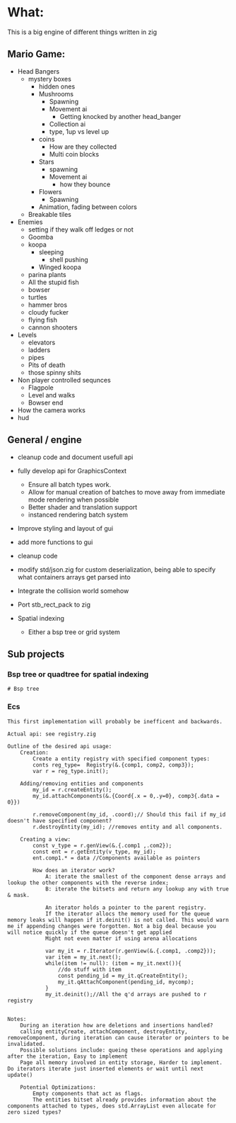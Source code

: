 # What:
This is a big engine of different things written in zig

## Mario Game:
* Head Bangers
    * mystery boxes
        * hidden ones
        * Mushrooms
            - Spawning
            - Movement ai
                - Getting knocked by another head_banger
            - Collection ai
            - type, 1up vs level up
        * coins
            - How are they collected
            - Multi coin blocks
        * Stars
            - spawning
            - Movement ai
                - how they bounce
        * Flowers
            - Spawning
        * Animation, fading between colors
    * Breakable tiles
* Enemies
    * setting if they walk off ledges or not
    * Goomba
    * koopa
        - sleeping
            - shell pushing
        - Winged koopa
    * parina plants
    * All the stupid fish
    * bowser
    * turtles
    * hammer bros
    * cloudy fucker
    * flying fish
    * cannon shooters
* Levels
    * elevators
    * ladders
    * pipes
    * Pits of death
    * those spinny shits
* Non player controlled sequnces
    - Flagpole
    - Level and walks
    - Bowser end
* How the camera works
* hud 

## General / engine
* cleanup code and document usefull api
* fully develop api for GraphicsContext
    - Ensure all batch types work.
    - Allow for manual creation of batches to move away from immediate mode rendering when possible
    - Better shader and translation support
    - instanced rendering batch system

* Improve styling and layout of gui
* add more functions to gui
* cleanup code
* modify std/json.zig for custom deserialization, being able to specify what containers arrays get parsed into
* Integrate the collision world somehow
* Port stb_rect_pack to zig
* Spatial indexing
    - Either a bsp tree or grid system


## Sub projects
### Bsp tree or quadtree for spatial indexing
    # Bsp tree
    
### Ecs
    This first implementation will probably be inefficent and backwards.

    Actual api: see registry.zig

    Outline of the desired api usage:
        Creation:
            Create a entity registry with specified component types:
            conts reg_type=  Registry(&.{comp1, comp2, comp3});
            var r = reg_type.init();

        Adding/removing entities and components
            my_id = r.createEntity();
            my_id.attachComponents(&.{Coord{.x = 0,.y=0}, comp3{.data = 0}})

            r.removeComponent(my_id, .coord);// Should this fail if my_id doesn't have specified component?
            r.destroyEntity(my_id); //removes entity and all components.

        Creating a view:
            const v_type = r.genView(&.{.comp1 ,.com2});
            const ent = r.getEntity(v_type, my_id);
            ent.comp1.* = data //Components available as pointers

            How does an iterator work?
                A: iterate the smallest of the component dense arrays and lookup the other components with the reverse index;
                B: iterate the bitsets and return any lookup any with true & mask.

                An iterator holds a pointer to the parent registry.
                If the iterator allocs the memory used for the queue memory leaks will happen if it.deinit() is not called. This would warn me if appending changes were forgotten. Not a big deal because you will notice quickly if the queue doesn't get applied
                Might not even matter if using arena allocations

                var my_it = r.Iterator(r.genView(&.{.comp1, .comp2}));
                var item = my_it.next();
                while(item != null): (item = my_it.next()){
                    //do stuff with item
                    const pending_id = my_it.qCreateEntity();
                    my_it.qAttachComponent(pending_id, mycomp);
                }
                my_it.deinit();//All the q'd arrays are pushed to r registry


    Notes:
        During an iteration how are deletions and insertions handled?
        calling entityCreate, attachComponent, destroyEntity, removeComponent, during iteration can cause iterator or pointers to be invalidated.
        Possible solutions include: queing these operations and applying after the iteration, Easy to implement
        Page all memory involved in entity storage, Harder to implement. Do iterators iterate just inserted elements or wait until next update()

        Potential Optimizations:
            Empty components that act as flags.
            The entities bitset already provides information about the components attached to types, does std.ArrayList even allocate for zero sized types?


